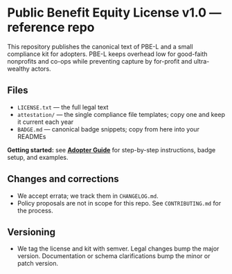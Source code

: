 # Public Benefit Equity License v1.0 — reference repo

This repository publishes the canonical text of PBE-L and a small compliance kit for adopters. PBE-L keeps overhead low for good-faith nonprofits and co-ops while preventing capture by for-profit and ultra-wealthy actors.

## Files
- `LICENSE.txt` — the full legal text
- `attestation/` — the single compliance file templates; copy one and keep it current each year
- `BADGE.md` — canonical badge snippets; copy from here into your READMEs

**Getting started:** see **[Adopter Guide](./ADOPTER_GUIDE.md)** for step-by-step instructions, badge setup, and examples.

## Changes and corrections
- We accept errata; we track them in `CHANGELOG.md`.
- Policy proposals are not in scope for this repo. See `CONTRIBUTING.md` for the process.

## Versioning
- We tag the license and kit with semver. Legal changes bump the major version. Documentation or schema clarifications bump the minor or patch version.


